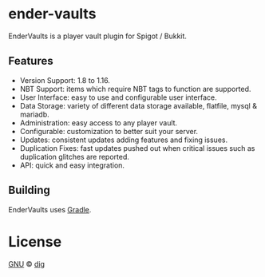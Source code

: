 # ender-vaults
EnderVaults is a player vault plugin for Spigot / Bukkit.

## Features

 - Version Support: 1.8 to 1.16.
 - NBT Support: items which require NBT tags to function are supported.
 - User Interface: easy to use and configurable user interface.
 - Data Storage: variety of different data storage available, flatfile, mysql & mariadb.
 - Administration: easy access to any player vault.
 - Configurable: customization to better suit your server.
 - Updates: consistent updates adding features and fixing issues.
 - Duplication Fixes: fast updates pushed out when critical issues such as duplication glitches are reported.
 - API: quick and easy integration.

## Building

EnderVaults uses [Gradle](https://gradle.org/).

# License

[GNU](LICENSE) &copy; [dig](https://github.com/dig)
